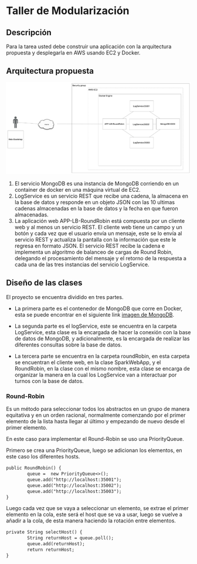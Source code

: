 # Taller de Modularización

## Descripción
Para la tarea usted debe construir una aplicación con la arquitectura propuesta y desplegarla en AWS usando EC2 y Docker.

## Arquitectura propuesta
![Arquitectura](img/s1.png)

1. El servicio MongoDB es una instancia de MongoDB corriendo en un container de docker en una máquina virtual de EC2.
2. LogService es un servicio REST que recibe una cadena, la almacena en la base de datos y responde en un objeto JSON con las 10 ultimas cadenas almacenadas en la base de datos y la fecha en que fueron almacenadas.
3. La aplicación web APP-LB-RoundRobin está compuesta por un cliente web y al menos un servicio REST. El cliente web tiene un campo y un botón y cada vez que el usuario envía un mensaje, este se lo envía al servicio REST y actualiza la pantalla con la información que este le regresa en formato JSON. El servicio REST recibe la cadena e implementa un algoritmo de balanceo de cargas de Round Robin, delegando el procesamiento del mensaje y el retorno de la respuesta a cada una de las tres instancias del servicio LogService.

## Diseño de las clases

El proyecto se encuentra dividido en tres partes.

* La primera parte es el contenedor de MongoDB que corre en Docker, esta
  se puede encontrar en el siguiente link [imagen de MongoDB](https://hub.docker.com/_/mongo).

* La segunda parte es el logService, este se encuentra en la carpeta LogService, esta clase es
  la encargada de hacer la conexión con la base de datos de MongoDB, y adicionalmente, es la encargada de realizar las
  diferentes consultas sobre la base de datos.

* La tercera parte se encuentra en la carpeta roundRobin, en esta carpeta se encuentran el cliente web, en la clase SparkWebApp, y el RoundRobin, en la clase con el mismo nombre, esta clase se encarga de
  organizar la manera en la cual los LogService van a interactuar por turnos con la base de datos.

### Round-Robin

Es un método para seleccionar todos los abstractos en un grupo de manera equitativa y en un orden racional, normalmente comenzando por el primer elemento de la lista hasta llegar al último y empezando de nuevo desde el primer elemento.

En este caso para implementar el Round-Robin se uso una PriorityQueue.

Primero se crea una PriorityQueue, luego se adicionan los elementos, en este caso los diferentes hosts.

```
public RoundRobin() {
        queue =  new PriorityQueue<>();
        queue.add("http://localhost:35001");
        queue.add("http://localhost:35002");
        queue.add("http://localhost:35003");
}
```
Luego cada vez que se vaya a seleccionar un elemento, se extrae el primer elemento en la cola, este
será el host que se va a usar, luego se vuelve a añadir a la cola, de esta manera haciendo la rotación entre elementos.
```
private String selectHost() {
        String returnHost = queue.poll();
        queue.add(returnHost);
        return returnHost;
}
```
